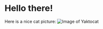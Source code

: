 # Hello there!
Here is a nice cat picture:
![Image of Yaktocat](https://octodex.github.com/images/yaktocat.png)
